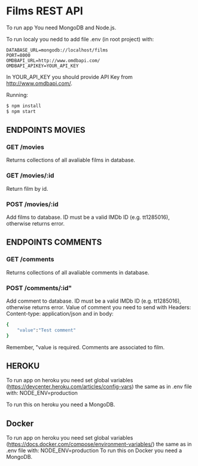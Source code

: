 # Films REST API

To run app You need MongoDB and Node.js.

To run localy you nedd to add file .env (in root project) with:

```
DATABASE_URL=mongodb://localhost/films
PORT=8000
OMDBAPI_URL=http://www.omdbapi.com/
OMDBAPI_APIKEY=YOUR_API_KEY
```

In YOUR_API_KEY you should provide API Key from http://www.omdbapi.com/.

Running:

```bash
$ npm install
$ npm start
```

## ENDPOINTS MOVIES

### GET /movies

Returns collections of all avaliable films in database.

### GET /movies/:id

Return film by id.

### POST /movies/:id

Add films to database. ID must be a valid IMDb ID (e.g. tt1285016), otherwise returns error.

## ENDPOINTS COMMENTS

### GET /comments

Returns collections of all avaliable comments in database.

### POST /comments/:id"

Add comment to database. ID must be a valid IMDb ID (e.g. tt1285016), otherwise returns error.
Value of comment you need to send with Headers: Content-type: application/json and in body:

```bash
{
	"value":"Test comment"
}
```

Remember, "value is required. Comments are associated to film.

## HEROKU

To run app on heroku you need set global variables (https://devcenter.heroku.com/articles/config-vars) the same as in .env file with:
NODE_ENV=production

To run this on heroku you need a MongoDB.

## Docker

To run app on heroku you need set global variables (https://docs.docker.com/compose/environment-variables/) the same as in .env file with:
NODE_ENV=production
To run this on Docker you need a MongoDB.
